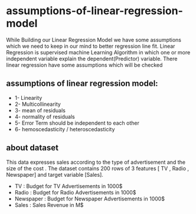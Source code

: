 # assumptions-of-linear-regression-model
While Building our Linear Regression Model we have some assumptions which we need to keep in our mind to better regression line fit. Linear Regression is supervised machine Learning Algorithm in which one or more independent variable explain the dependent(Predictor) variable. There linear regression have some assumptions which will be checked

## assumptions of linear regression model:
* 1- Linearity
* 2- Multicollinearity
* 3- mean of residuals
* 4- normality of residuals
* 5- Error Term should be independent to each other
* 6- hemoscedasticity / heteroscedasticity

## about dataset

This data expresses sales according to the type of advertisement and the size of the cost .
The dataset contains 200 rows of 3 features [ TV , Radio , Newspaper] and target variable [Sales].

* TV : Budget for TV Advertisements in 1000$
* Radio : Budget for Radio Advertisements in 1000$
* Newspaper : Budget for Newspaper Advertisements in 1000$
* Sales : Sales Revenue in M$

